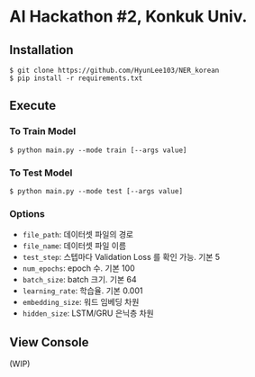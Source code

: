 # AI Hackathon #2, Konkuk Univ.

## Installation

```shell script
$ git clone https://github.com/HyunLee103/NER_korean
$ pip install -r requirements.txt
```

## Execute

### To Train Model
```shell script
$ python main.py --mode train [--args value]
```

### To Test Model
```shell script
$ python main.py --mode test [--args value]
```

### Options

- `file_path`: 데이터셋 파일의 경로
- `file_name`: 데이터셋 파일 이름
- `test_step`: 스텝마다 Validation Loss 를 확인 가능. 기본 5
- `num_epochs`: epoch 수. 기본 100
- `batch_size`: batch 크기. 기본 64
- `learning_rate`: 학습율. 기본 0.001
- `embedding_size`: 워드 임베딩 차원
- `hidden_size`: LSTM/GRU 은닉층 차원

## View Console
(WIP)